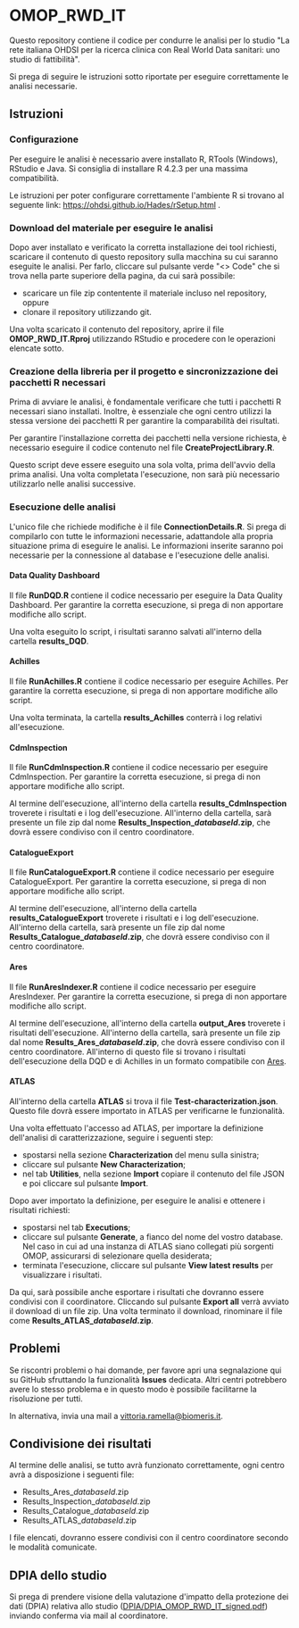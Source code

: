 
# OMOP_RWD_IT

Questo repository contiene il codice per condurre le analisi per lo studio "La rete italiana OHDSI per la ricerca clinica con Real World Data sanitari: uno studio di fattibilità". 

Si prega di seguire le istruzioni sotto riportate per eseguire correttamente le analisi necessarie.

## Istruzioni

### Configurazione

Per eseguire le analisi è necessario avere installato R, RTools (Windows), RStudio e Java. Si consiglia di installare R 4.2.3 per una massima compatibilità.

Le istruzioni per poter configurare correttamente l'ambiente R si trovano al seguente link: https://ohdsi.github.io/Hades/rSetup.html .

### Download del materiale per eseguire le analisi

Dopo aver installato e verificato la corretta installazione dei tool richiesti, scaricare il contenuto di questo repository sulla macchina su cui saranno eseguite le analisi. Per farlo, cliccare sul pulsante verde "<> Code" che si trova nella parte superiore della pagina, da cui sarà possibile:
* scaricare un file zip contentente il materiale incluso nel repository, oppure
* clonare il repository utilizzando git.

Una volta scaricato il contenuto del repository, aprire il file **OMOP_RWD_IT.Rproj** utilizzando RStudio e procedere con le operazioni elencate sotto.

### Creazione della libreria per il progetto e sincronizzazione dei pacchetti R necessari

Prima di avviare le analisi, è fondamentale verificare che tutti i pacchetti R necessari siano installati. Inoltre, è essenziale che ogni centro utilizzi la stessa versione dei pacchetti R per garantire la comparabilità dei risultati.

Per garantire l'installazione corretta dei pacchetti nella versione richiesta, è necessario eseguire il codice contenuto nel file **CreateProjectLibrary.R**. 

Questo script deve essere eseguito una sola volta, prima dell'avvio della prima analisi. Una volta completata l'esecuzione, non sarà più necessario utilizzarlo nelle analisi successive.

### Esecuzione delle analisi

L'unico file che richiede modifiche è il file **ConnectionDetails.R**. Si prega di compilarlo con tutte le informazioni necessarie, adattandole alla propria situazione prima di eseguire le analisi. Le informazioni inserite saranno poi necessarie per la connessione al database e l'esecuzione delle analisi.

#### Data Quality Dashboard
Il file **RunDQD.R** contiene il codice necessario per eseguire la Data Quality Dashboard. Per garantire la corretta esecuzione, si prega di non apportare modifiche allo script.

Una volta eseguito lo script, i risultati saranno salvati all'interno della cartella **results_DQD**.

#### Achilles
Il file **RunAchilles.R** contiene il codice necessario per eseguire Achilles. Per garantire la corretta esecuzione, si prega di non apportare modifiche allo script.

Una volta terminata, la cartella **results_Achilles** conterrà i log relativi all'esecuzione.

#### CdmInspection
Il file **RunCdmInspection.R** contiene il codice necessario per eseguire CdmInspection. Per garantire la corretta esecuzione, si prega di non apportare modifiche allo script.

Al termine dell'esecuzione, all'interno della cartella **results_CdmInspection** troverete i risultati e i log dell'esecuzione. All'interno della cartella, sarà presente un file zip dal nome **Results_Inspection_*databaseId*.zip**, che dovrà essere condiviso con il centro coordinatore.

#### CatalogueExport
Il file **RunCatalogueExport.R** contiene il codice necessario per eseguire CatalogueExport. Per garantire la corretta esecuzione, si prega di non apportare modifiche allo script.

Al termine dell'esecuzione, all'interno della cartella **results_CatalogueExport** troverete i risultati e i log dell'esecuzione. All'interno della cartella, sarà presente un file zip dal nome **Results_Catalogue_*databaseId*.zip**, che dovrà essere condiviso con il centro coordinatore.

#### Ares
Il file **RunAresIndexer.R** contiene il codice necessario per eseguire AresIndexer. Per garantire la corretta esecuzione, si prega di non apportare modifiche allo script.

Al termine dell'esecuzione, all'interno della cartella **output_Ares** troverete i risultati dell'esecuzione. All'interno della cartella, sarà presente un file zip dal nome **Results_Ares_*databaseId*.zip**, che dovrà essere condiviso con il centro coordinatore. All'interno di questo file si trovano i risultati dell'esecuzione della DQD e di Achilles in un formato compatibile con [Ares](https://github.com/OHDSI/Ares).

#### ATLAS
All'interno della cartella **ATLAS** si trova il file **Test-characterization.json**. Questo file dovrà essere importato in ATLAS per verificarne le funzionalità.

Una volta effettuato l'accesso ad ATLAS, per importare la definizione dell'analisi di caratterizzazione, seguire i seguenti step:
* spostarsi nella sezione **Characterization** del menu sulla sinistra;
* cliccare sul pulsante **New Characterization**;
* nel tab **Utilities**, nella sezione **Import** copiare il contenuto del file JSON e poi cliccare sul pulsante **Import**.

Dopo aver importato la definizione, per eseguire le analisi e ottenere i risultati richiesti:
* spostarsi nel tab **Executions**;
* cliccare sul pulsante **Generate**, a fianco del nome del vostro database. Nel caso in cui ad una instanza di ATLAS siano collegati più sorgenti OMOP, assicurarsi di selezionare quella desiderata;
* terminata l'esecuzione, cliccare sul pulsante **View latest results** per visualizzare i risultati.

Da qui, sarà possibile anche esportare i risultati che dovranno essere condivisi con il coordinatore. Cliccando sul pulsante **Export all** verrà avviato il download di un file zip. Una volta terminato il download, rinominare il file come **Results_ATLAS_*databaseId*.zip**. 

## Problemi

Se riscontri problemi o hai domande, per favore apri una segnalazione qui su GitHub sfruttando la funzionalità **Issues** dedicata. Altri centri potrebbero avere lo stesso problema e in questo modo è possibile facilitarne la risoluzione per tutti.

In alternativa, invia una mail a vittoria.ramella@biomeris.it.

## Condivisione dei risultati
Al termine delle analisi, se tutto avrà funzionato correttamente, ogni centro avrà a disposizione i seguenti file:
* Results_Ares_*databaseId*.zip
* Results_Inspection_*databaseId*.zip
* Results_Catalogue_*databaseId*.zip
* Results_ATLAS_*databaseId*.zip

I file elencati, dovranno essere condivisi con il centro coordinatore secondo le modalità comunicate.

## DPIA dello studio
Si prega di prendere visione della valutazione d'impatto della protezione dei dati (DPIA) relativa allo studio ([DPIA/DPIA_OMOP_RWD_IT_signed.pdf](https://github.com/biomeris/OMOP_RWD_IT/blob/main/DPIA/DPIA_OMOP_RWD_IT_signed.pdf)) inviando conferma via mail al coordinatore. 
